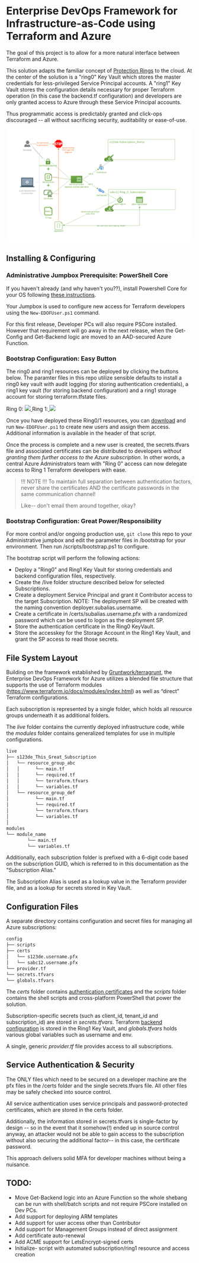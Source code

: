 
# Enterprise DevOps Framework for Infrastructure-as-Code using Terraform and Azure

The goal of this project is to allow for a more natural interface between Terraform and Azure.

This solution adapts the familiar concept of [Protection Rings](https://en.wikipedia.org/wiki/Protection_ring) to the cloud. At the center of the solution is a "ring0" Key Vault which stores the master credentials for less-privileged Service Principal accounts. A "ring1" Key Vault stores the configuration details necessary for proper Terraform operation (in this case the backend.tf configuration) and developers are only granted access to Azure through these Service Principal accounts.

Thus programmatic access is predictably granted and click-ops discouraged -- all without sacrificing security, auditability or ease-of-use.

![Solution Design](/media/Enterprise-Devops-Framework-Azure.png)

## Installing & Configuring
### Administrative Jumpbox Prerequisite: PowerShell Core
If you haven't already (and why haven't you??), install Powershell Core for your OS following [these instructions](https://docs.microsoft.com/en-us/powershell/scripting/install/installing-powershell?view=powershell-6#powershell-core).

Your Jumpbox is used to configure new access for Terraform developers using the `New-EDOFUser.ps1` command.

For this first release, Developer PCs will also require PSCore installed. However that requirement will go away in the next release, when the Get-Config and Get-Backend logic are moved to an AAD-secured Azure Function.

### Bootstrap Configuration: Easy Button

The ring0 and ring1 resources can be deployed by clicking the buttons below. The paramter files in this repo utilize sensible defaults to install a ring0 key vault with audit logging (for storing authentication credentials), a ring1 key vault (for storing backend configuration) and a ring1 storage account for storing terraform.tfstate files. 

Ring 0: <a href="https://portal.azure.com/#create/Microsoft.Template/uri/https%3A%2F%2Fraw.githubusercontent.com%2Ftescales%2Fenterprise-devops-framework%2Fmaster%2Fbootstrap%2Fring0.json" target="_blank"> <img src="http://azuredeploy.net/deploybutton.png"/>  </a> 
Ring 1:<a href="https://portal.azure.com/#create/Microsoft.Template/uri/https%3A%2F%2Fraw.githubusercontent.com%2Ftescales%2Fenterprise-devops-framework%2Fmaster%2Fbootstrap%2Fring1.json" target="_blank">
    <img src="http://azuredeploy.net/deploybutton.png"/>
</a>

Once you have deployed these Ring0/1 resources, you can [download](https://raw.githubusercontent.com/tescales/enterprise-devops-framework/master/scripts/New-EDOFUser.ps1) and run `New-EDOFUser.ps1` to create new users and assign them access. Additional information is available in the header of that script.

Once the process is complete and a new user is created, the secrets.tfvars file and associated certificates can be distributed to developers *without granting them further access to the Azure subscription*. In other words, a central Azure Administrators team with "Ring 0" access can now delegate access to Ring 1 Terraform developers with ease.

> !!! NOTE !!!
>To maintain full separation between authentication factors, never share the certificates AND the certificate passwords in the same communication channel! 
>
>Like-- don't email them around together, okay?

### Bootstrap Configuration: Great Power/Responsibility
For more control and/or ongoing production use, `git clone` this repo to your Administrative jumpbox and edit the parameter files in /bootstrap for your environment. Then run /scripts/bootstrap.ps1 to configure.

The bootstrap script will perform the following actions:
 * Deploy a "Ring0" and Ring1 Key Vault for storing credentials and backend configuration files, respectively.
 * Create the /live folder structure described below for selected Subscriptions.
 * Create a deployment Service Principal and grant it Contributor access to the target Subscription. 
   NOTE: The deployment SP will be created with the naming convention deployer.subalias.username.
 * Create a certificate in /certs/subalias.username.pfx with a randomized password which can be used to logon as the deployment SP.
 * Store the authentication certificate in the Ring0 KeyVault.
 * Store the accesskey for the Storage Account in the Ring1 Key Vault, and grant the SP access to read those secrets.


## File System Layout
Building on the framework established by [Gruntwork/terragrunt](https://www.gruntwork.io), the Enterprise DevOps Framework for Azure utilizes a blended file structure that supports the use of Terraform modules (https://www.terraform.io/docs/modules/index.html) as well as “direct” Terraform configurations. 

Each subscription is represented by a single folder, which holds all resource groups underneath it as additional folders.

The *live* folder contains the currently deployed infrastructure code, while the *modules* folder contains generalized templates for use in multiple configurations.

    live
    ├── s123de_This_Great_Subscription 
    │   └── resource_group_abc
    │   │      └── main.tf
    │   │      └── required.tf
    │   │      └── terraform.tfvars
    │   │      └── variables.tf
    │   └── resource_group_def
    │          └── main.tf
    │          └── required.tf
    │          └── terraform.tfvars
    │          └── variables.tf
    │   
    modules
    └── module_name
            └── main.tf
            └── variables.tf

Additionally, each subscription folder is prefixed with a 6-digit code based on the subscription GUID, which is referred to in this documentation as the "Subscription Alias." 

The Subscription Alias is used as a lookup value in the Terraform provider file, and as a lookup for secrets stored in Key Vault.

## Configuration Files
A separate directory contains configuration and secret files for managing all Azure subscriptions:

    config
    ├── scripts 
    ├── certs
    │   └── s123de.username.pfx
    │   └── sabc12.username.pfx
    └── provider.tf
    └── secrets.tfvars
    └── globals.tfvars

The *certs* folder contains [authentication certificates](#service-authentication--security) and the *scripts* folder contains the shell scripts and cross-platform PowerShell that power the solution.

Subscription-specific secrets (such as client_id, tenant_id and subscription_id) are stored in *secrets.tfvars*. Terraform [backend configuration](https://www.terraform.io/docs/backends/types/azurerm.html) is stored in the Ring1 Key Vault, and *globals.tfvars* holds various global variables such as username and env.

A single, generic *provider.tf* file provides access to all subscriptions. 

## Service Authentication & Security
The ONLY files which need to be secured on a developer machine are the pfx files in the /certs folder and the single secrets.tfvars file. All other files may be safely checked into source control.

All service authentication uses service principals and password-protected certificates, which are stored in the certs folder. 

Additionally, the information stored in secrets.tfvars is single-factor by design -- so in the event that it somehow(!) ended up in source control anyway, an attacker would not be able to gain access to the subscription without also securing the additional factor-- in this case, the certificate password. 

This approach delivers solid MFA for developer machines without being a nuisance.

## TODO:
 * Move Get-Backend logic into an Azure Function so the whole shebang can be run with shell/batch scripts and not require PSCore installed on Dev PCs.
 * Add support for deploying ARM templates
 * Add support for user access other than Contributor
 * Add support for Management Groups instead of direct assignment
 * Add certificate auto-renewal
 * Add ACME support for LetsEncrypt-signed certs
 * Initialize- script with automated subscription/ring1 resource and access creation
